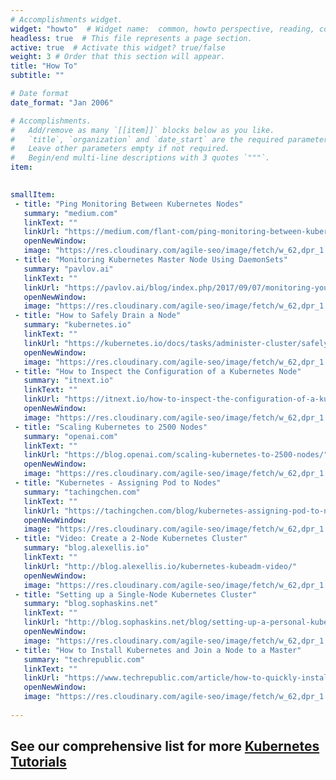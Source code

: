 ```yaml
---
# Accomplishments widget.
widget: "howto"  # Widget name:  common, howto perspective, reading, cd-with-jenkins-and-docker  etc
headless: true  # This file represents a page section.
active: true  # Activate this widget? true/false
weight: 3 # Order that this section will appear.
title: "How To"
subtitle: ""

# Date format
date_format: "Jan 2006"

# Accomplishments.
#   Add/remove as many `[[item]]` blocks below as you like.
#   `title`, `organization` and `date_start` are the required parameters.
#   Leave other parameters empty if not required.
#   Begin/end multi-line descriptions with 3 quotes `"""`.
item:
 

smallItem: 
 - title: "Ping Monitoring Between Kubernetes Nodes"
   summary: "medium.com"
   linkText: ""
   linkUrl: "https://medium.com/flant-com/ping-monitoring-between-kubernetes-nodes-11e815f4eff1"
   openNewWindow: 
   image: "https://res.cloudinary.com/agile-seo/image/fetch/w_62,dpr_1.0,d_blank_am8gzx.png/https%3A%2F%2Flogo.clearbit.com%2Fmedium.com%3Fsize%3D250" 
 - title: "Monitoring Kubernetes Master Node Using DaemonSets"
   summary: "pavlov.ai"
   linkText: ""
   linkUrl: "https://pavlov.ai/blog/index.php/2017/09/07/monitoring-your-kubernetes-master-node-using-daemonsets"
   openNewWindow: 
   image: "https://res.cloudinary.com/agile-seo/image/fetch/w_62,dpr_1.0,d_blank_am8gzx.png/https%3A%2F%2Flogo.clearbit.com%2Fpavlov.ai%3Fsize%3D250" 
 - title: "How to Safely Drain a Node"
   summary: "kubernetes.io"
   linkText: ""
   linkUrl: "https://kubernetes.io/docs/tasks/administer-cluster/safely-drain-node/"
   openNewWindow: 
   image: "https://res.cloudinary.com/agile-seo/image/fetch/w_62,dpr_1.0,d_blank_am8gzx.png/https%3A%2F%2Flogo.clearbit.com%2Fkubernetes.io%3Fsize%3D250" 
 - title: "How to Inspect the Configuration of a Kubernetes Node"
   summary: "itnext.io"
   linkText: ""
   linkUrl: "https://itnext.io/how-to-inspect-the-configuration-of-a-kubernetes-node-ca2b7fd2a9a3"
   openNewWindow: 
   image: "https://res.cloudinary.com/agile-seo/image/fetch/w_62,dpr_1.0,d_blank_am8gzx.png/https%3A%2F%2Flogo.clearbit.com%2Fitnext.io%3Fsize%3D250" 
 - title: "Scaling Kubernetes to 2500 Nodes"
   summary: "openai.com"
   linkText: ""
   linkUrl: "https://blog.openai.com/scaling-kubernetes-to-2500-nodes/"
   openNewWindow: 
   image: "https://res.cloudinary.com/agile-seo/image/fetch/w_62,dpr_1.0,d_blank_am8gzx.png/https%3A%2F%2Flogo.clearbit.com%2Fopenai.com%3Fsize%3D250" 
 - title: "Kubernetes - Assigning Pod to Nodes"
   summary: "tachingchen.com"
   linkText: ""
   linkUrl: "https://tachingchen.com/blog/kubernetes-assigning-pod-to-nodes/"
   openNewWindow: 
   image: "https://res.cloudinary.com/agile-seo/image/fetch/w_62,dpr_1.0,d_blank_am8gzx.png/https%3A%2F%2Flogo.clearbit.com%2Ftachingchen.com%3Fsize%3D250" 
 - title: "Video: Create a 2-Node Kubernetes Cluster"
   summary: "blog.alexellis.io"
   linkText: ""
   linkUrl: "http://blog.alexellis.io/kubernetes-kubeadm-video/"
   openNewWindow: 
   image: "https://res.cloudinary.com/agile-seo/image/fetch/w_62,dpr_1.0,d_blank_am8gzx.png/https%3A%2F%2Flogo.clearbit.com%2Fblog.alexellis.io%3Fsize%3D250" 
 - title: "Setting up a Single-Node Kubernetes Cluster"
   summary: "blog.sophaskins.net"
   linkText: ""
   linkUrl: "http://blog.sophaskins.net/blog/setting-up-a-personal-kube-cluster/"
   openNewWindow: 
   image: "https://res.cloudinary.com/agile-seo/image/fetch/w_62,dpr_1.0,d_blank_am8gzx.png/https%3A%2F%2Flogo.clearbit.com%2Fblog.sophaskins.net%3Fsize%3D250" 
 - title: "How to Install Kubernetes and Join a Node to a Master"
   summary: "techrepublic.com"
   linkText: ""
   linkUrl: "https://www.techrepublic.com/article/how-to-quickly-install-kubernetes-on-ubuntu/"
   openNewWindow: 
   image: "https://res.cloudinary.com/agile-seo/image/fetch/w_62,dpr_1.0,d_blank_am8gzx.png/https%3A%2F%2Flogo.clearbit.com%2Ftechrepublic.com%3Fsize%3D250" 
   
---
```

## See our comprehensive list for more [Kubernetes Tutorials](https://www.aquasec.com/wiki/display/containers/70+Best+Kubernetes+Tutorials)